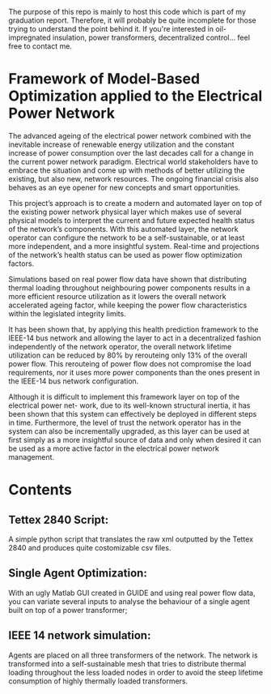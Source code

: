 The purpose of this repo is mainly to host this code which is part of my graduation report. Therefore, it will probably be quite incomplete for those trying to understand the point behind it. If you're interested in oil-impregnated insulation, power transformers, decentralized control... feel free to contact me.

# Framework of Model-Based Optimization applied to the Electrical Power Network

The advanced ageing of the electrical power network combined with the inevitable increase
of renewable energy utilization and the constant increase of power consumption over the last
decades call for a change in the current power network paradigm. Electrical world stakeholders
have to embrace the situation and come up with methods of better utilizing the existing, but
also new, network resources. The ongoing financial crisis also behaves as an eye opener for new
concepts and smart opportunities.

This project’s approach is to create a modern and automated layer on top of the existing
power network physical layer which makes use of several physical models to interpret the current
and future expected health status of the network’s components. With this automated layer, the
network operator can configure the network to be a self-sustainable, or at least more independent,
and a more insightful system. Real-time and projections of the network’s health status can be
used as power flow optimization factors.

Simulations based on real power flow data have shown that distributing thermal loading
throughout neighbouring power components results in a more efficient resource utilization as it
lowers the overall network accelerated ageing factor, while keeping the power flow characteristics
within the legislated integrity limits.

It has been shown that, by applying this health prediction framework to the IEEE-14 bus
network and allowing the layer to act in a decentralized fashion independently of the network
operator, the overall network lifetime utilization can be reduced by 80% by rerouteing only
13% of the overall power flow. This rerouteing of power flow does not compromise the load
requirements, nor it uses more power components than the ones present in the IEEE-14 bus
network configuration.

Although it is difficult to implement this framework layer on top of the electrical power net-
work, due to its well-known structural inertia, it has been shown that this system can effectively
be deployed in different steps in time. Furthermore, the level of trust the network operator has
in the system can also be incrementally upgraded, as this layer can be used at first simply as a
more insightful source of data and only when desired it can be used as a more active factor in
the electrical power network management.

# Contents

## Tettex 2840 Script:
A simple python script that translates the raw xml outputted by the Tettex 2840 and produces quite costomizable csv files.

## Single Agent Optimization:
With an ugly Matlab GUI created in GUIDE and using real power flow data, you can variate several inputs to analyse the behaviour of a single agent built on top of a power transformer;

## IEEE 14 network simulation:
Agents are placed on all three transformers of the network. The network is transformed into a self-sustainable mesh that tries to distribute thermal loading throughout the less loaded nodes in order to avoid the steep lifetime consumption of highly thermally loaded transformers.

